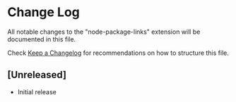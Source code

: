 # Change Log

All notable changes to the "node-package-links" extension will be documented in this file.

Check [Keep a Changelog](http://keepachangelog.com/) for recommendations on how to structure this file.

## [Unreleased]

- Initial release